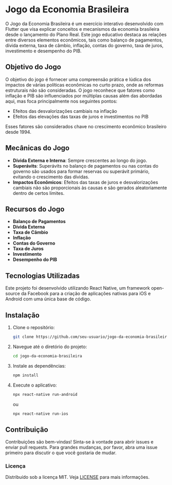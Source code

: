 # Jogo da Economia Brasileira

O Jogo da Economia Brasileira é um exercício interativo desenvolvido com Flutter que visa explicar conceitos e mecanismos da economia brasileira desde o lançamento do Plano Real. Este jogo educativo destaca as relações entre diversos elementos econômicos, tais como balanço de pagamentos, dívida externa, taxa de câmbio, inflação, contas do governo, taxa de juros, investimento e desempenho do PIB.

## Objetivo do Jogo

O objetivo do jogo é fornecer uma compreensão prática e lúdica dos impactos de várias políticas econômicas no curto prazo, onde as reformas estruturais não são consideradas. O jogo reconhece que fatores como inflação e PIB são influenciados por múltiplas causas além das abordadas aqui, mas foca principalmente nos seguintes pontos:

- Efeitos das desvalorizações cambiais na inflação
- Efeitos das elevações das taxas de juros e investimentos no PIB

Esses fatores são considerados chave no crescimento econômico brasileiro desde 1994.

## Mecânicas do Jogo

- **Dívida Externa e Interna**: Sempre crescentes ao longo do jogo.
- **Superávits**: Superávits no balanço de pagamentos ou nas contas do governo são usados para formar reservas ou superávit primário, evitando o crescimento das dívidas.
- **Impactos Econômicos**: Efeitos das taxas de juros e desvalorizações cambiais não são proporcionais às causas e são gerados aleatoriamente dentro de certos limites.

## Recursos do Jogo

- **Balanço de Pagamentos**
- **Dívida Externa**
- **Taxa de Câmbio**
- **Inflação**
- **Contas do Governo**
- **Taxa de Juros**
- **Investimento**
- **Desempenho do PIB**

## Tecnologias Utilizadas

Este projeto foi desenvolvido utilizando React Native, um framework open-source da Facebook para a criação de aplicações nativas para iOS e Android com uma única base de código.

## Instalação

1. Clone o repositório:

   ```sh
   git clone https://github.com/seu-usuario/jogo-da-economia-brasileira.git
   ```

2. Navegue até o diretório do projeto:

   ```sh
   cd jogo-da-economia-brasileira
   ```

3. Instale as dependências:

   ```sh
   npm install
   ```

4. Execute o aplicativo:

   ```sh
   npx react-native run-android
   ```

   ou

   ```sh
   npx react-native run-ios
   ```

## Contribuição

Contribuições são bem-vindas! Sinta-se à vontade para abrir issues e enviar pull requests. Para grandes mudanças, por favor, abra uma issue primeiro para discutir o que você gostaria de mudar.

### Licença

Distribuído sob a licença MIT. Veja [LICENSE](/LICENSE) para mais informações.

